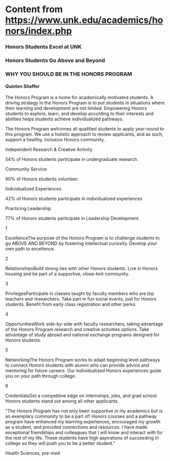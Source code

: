 # Content from https://www.unk.edu/academics/honors/index.php

### Honors Students Excel at UNK

### Honors Students Go Above and Beyond

### WHY YOU SHOULD BE IN THE HONORS PROGRAM

#### Quinten Shaffer



The Honors Program is a home for academically motivated students. A driving strategy in the Honors Program is to put students in situations where their learning and development are not limited. Empowering Honors students to explore, learn, and develop according to their interests and abilities helps students achieve individualized pathways.

The Honors Program welcomes all qualified students to apply year-round to this program. We use a holistic approach to review applicants, and as such, support a healthy, inclusive Honors community.

Independent Research & Creative Activity

54% of Honors students participate in undergraduate research.

Community Service

90% of Honors students volunteer.

Individualized Experiences

42% of Honors students participate in individualized experiences

Practicing Leadership

77% of Honors students participate in Leadership Development.



1

ExcellenceThe purpose of the Honors Program is to challenge students to go ABOVE AND BEYOND by fostering intellectual curiosity. Develop your own path to excellence.

2

RelationshipsBuild strong ties with other Honors students. Live in Honors housing and be part of a supportive, close-knit community.

3

PrivilegesParticipate in classes taught by faculty members who are top teachers and researchers. Take part in fun social events, just for Honors students. Benefit from early class registration and other perks.

4

OpportunitiesWork side-by-side with faculty researchers, taking advantage of the Honors Program research and creative activities options. Take advantage of study abroad and national exchange programs designed for Honors students.

5

NetworkingThe Honors Program works to adapt beginning level pathways to connect Honors students with alumni who can provide advice and mentoring for future careers. Our individualized Honors experiences guide you on your path through college.

6

CredentialsGet a competitive edge on internships, jobs, and grad school. Honors students stand out among all other applicants.



"The Honors Program has not only been supportive in my academics but is an exemplary community to be a part of! Honors courses and a pathway program have enhanced my learning experiences, encouraged my growth as a student, and provided connections and resources. I have made exceptional friendships and colleagues that I will know and interact with for the rest of my life. These students have high aspirations of succeeding in college so they will push you to be a better student."



Health Sciences, pre-med


